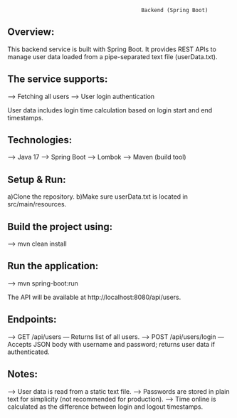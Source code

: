                                               Backend (Spring Boot)

Overview:
----------
This backend service is built with Spring Boot. It provides REST APIs to manage user data loaded from a pipe-separated text file (userData.txt). 

The service supports:
---------------------
--> Fetching all users
--> User login authentication

User data includes login time calculation based on login start and end timestamps.

Technologies:
--------------
--> Java 17
--> Spring Boot
--> Lombok
--> Maven (build tool)

Setup & Run:
--------------
a)Clone the repository.
b)Make sure userData.txt is located in src/main/resources.

Build the project using:
------------------------
--> mvn clean install

Run the application:
---------------------
--> mvn spring-boot:run

The API will be available at http://localhost:8080/api/users.

Endpoints:
----------
--> GET /api/users — Returns list of all users.
--> POST /api/users/login — Accepts JSON body with username and password; returns user data if authenticated.

Notes:
-------
--> User data is read from a static text file.
--> Passwords are stored in plain text for simplicity (not recommended for production).
--> Time online is calculated as the difference between login and logout timestamps.


